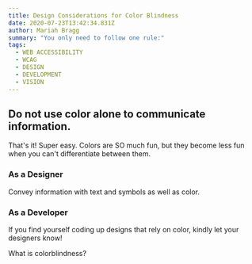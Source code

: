 ```yaml
---
title: Design Considerations for Color Blindness
date: 2020-07-23T13:42:34.831Z
author: Mariah Bragg
summary: "You only need to follow one rule:"
tags:
  - WEB ACCESSIBILITY
  - WCAG
  - DESIGN
  - DEVELOPMENT
  - VISION
---
```

## Do not use color alone to communicate information.

That's it! Super easy. Colors are SO much fun, but they become less fun when you can't differentiate between them.

### As a Designer

Convey information with text and symbols as well as color.

### As a Developer

If you find yourself coding up designs that rely on color, kindly let your designers know!

What is colorblindness?

